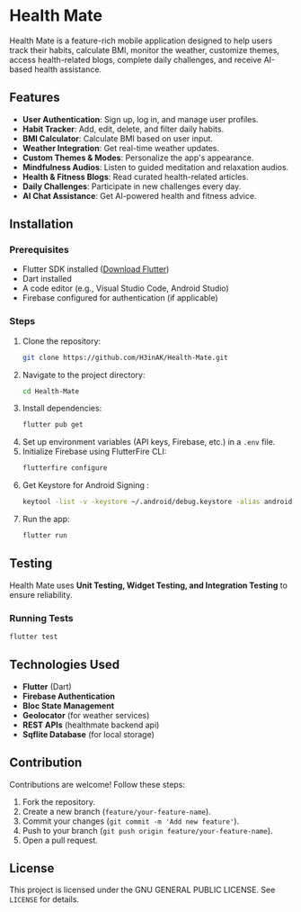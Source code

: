 # Health Mate

Health Mate is a feature-rich mobile application designed to help users track their habits, calculate BMI, monitor the weather, customize themes, access health-related blogs, complete daily challenges, and receive AI-based health assistance.

## Features

- **User Authentication**: Sign up, log in, and manage user profiles.
- **Habit Tracker**: Add, edit, delete, and filter daily habits.
- **BMI Calculator**: Calculate BMI based on user input.
- **Weather Integration**: Get real-time weather updates.
- **Custom Themes & Modes**: Personalize the app's appearance.
- **Mindfulness Audios**: Listen to guided meditation and relaxation audios.
- **Health & Fitness Blogs**: Read curated health-related articles.
- **Daily Challenges**: Participate in new challenges every day.
- **AI Chat Assistance**: Get AI-powered health and fitness advice.

## Installation

### Prerequisites
- Flutter SDK installed ([Download Flutter](https://flutter.dev/docs/get-started/install))
- Dart installed
- A code editor (e.g., Visual Studio Code, Android Studio)
- Firebase configured for authentication (if applicable)

### Steps
1. Clone the repository:
   ```sh
   git clone https://github.com/H3inAK/Health-Mate.git
   ```
2. Navigate to the project directory:
   ```sh
   cd Health-Mate
   ```
3. Install dependencies:
   ```sh
   flutter pub get
   ```
4. Set up environment variables (API keys, Firebase, etc.) in a `.env` file.
5. Initialize Firebase using FlutterFire CLI:
   ```sh
   flutterfire configure
   ```
6. Get Keystore for Android Signing :
   ```sh
   keytool -list -v -keystore ~/.android/debug.keystore -alias androiddebugkey -storepass android -keypass android
   ```
5. Run the app:
   ```sh
   flutter run
   ```

## Testing

Health Mate uses **Unit Testing, Widget Testing, and Integration Testing** to ensure reliability.

### Running Tests
```sh
flutter test
```

## Technologies Used
- **Flutter** (Dart)
- **Firebase Authentication**
- **Bloc State Management**
- **Geolocator** (for weather services)
- **REST APIs** (healthmate backend api)
- **Sqflite Database** (for local storage)

## Contribution

Contributions are welcome! Follow these steps:
1. Fork the repository.
2. Create a new branch (`feature/your-feature-name`).
3. Commit your changes (`git commit -m 'Add new feature'`).
4. Push to your branch (`git push origin feature/your-feature-name`).
5. Open a pull request.

## License

This project is licensed under the  GNU GENERAL PUBLIC LICENSE. See `LICENSE` for details.
